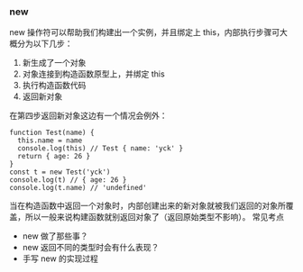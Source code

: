 ﻿### new
new 操作符可以帮助我们构建出一个实例，并且绑定上 this，内部执行步骤可大概分为以下几步：

1. 新生成了一个对象
2. 对象连接到构造函数原型上，并绑定 this
3. 执行构造函数代码
4. 返回新对象

在第四步返回新对象这边有一个情况会例外：

```
function Test(name) {
  this.name = name
  console.log(this) // Test { name: 'yck' }
  return { age: 26 }
}
const t = new Test('yck')
console.log(t) // { age: 26 }
console.log(t.name) // 'undefined'
```
当在构造函数中返回一个对象时，内部创建出来的新对象就被我们返回的对象所覆盖，所以一般来说构建函数就别返回对象了（返回原始类型不影响）。
常见考点

* new 做了那些事？
* new 返回不同的类型时会有什么表现？
* 手写 new 的实现过程